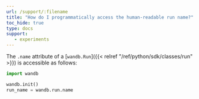 ```yaml
---
url: /support/:filename
title: "How do I programmatically access the human-readable run name?"
toc_hide: true
type: docs
support:
   - experiments
---
```

The `.name` attribute of a [`wandb.Run`]({{< relref "/ref/python/sdk/classes/run" >}}) is accessible as follows:

```python
import wandb

wandb.init()
run_name = wandb.run.name
```